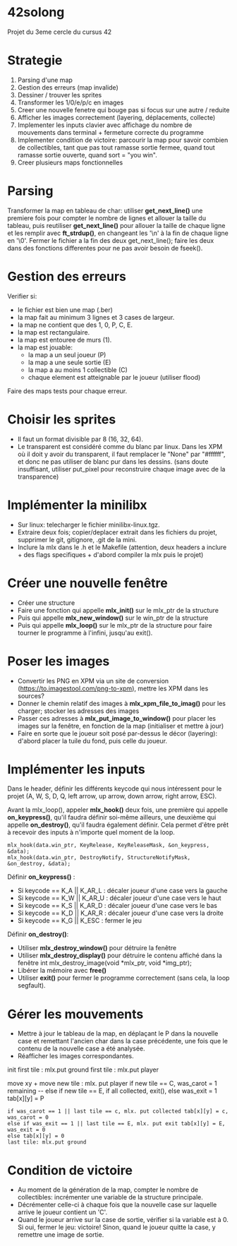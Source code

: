 # 42solong
Projet du 3eme cercle du cursus 42

# Strategie
1. Parsing d'une map
2. Gestion des erreurs (map invalide)
3. Dessiner / trouver les sprites
4. Transformer les 1/0/e/p/c en images
5. Creer une nouvelle fenetre qui bouge pas si focus sur une autre / reduite
6. Afficher les images correctement (layering, déplacements, collecte)
7. Implementer les inputs clavier avec affichage du nombre de mouvements dans terminal + fermeture correcte du programme
8. Implementer condition de victoire: parcourir la map pour savoir combien de collectibles, tant que pas tout ramasse sortie fermee, quand tout ramasse sortie ouverte, quand sort = "you win".
9. Creer plusieurs maps fonctionnelles

# Parsing
Transformer la map en tableau de char: utiliser **get_next_line()** une premiere fois pour compter le nombre de lignes et allouer la taille du tableau, puis reutiliser **get_next_line()** pour allouer la taille de chaque ligne et les remplir avec **ft_strdup()**, en changeant les '\n' à la fin de chaque ligne en '\0'. Fermer le fichier a la fin des deux get_next_line(); faire les deux dans des fonctions differentes pour ne pas avoir besoin de fseek().

# Gestion des erreurs
Verifier si:
- le fichier est bien une map (.ber)
- la map fait au minimum 3 lignes et 3 cases de largeur.
- la map ne contient que des 1, 0, P, C, E.
- la map est rectangulaire.
- la map est entouree de murs (1).
- la map est jouable:
  - la map a un seul joueur (P)
  - la map a une seule sortie (E)
  - la map a au moins 1 collectible (C)
  - chaque element est atteignable par le joueur (utiliser flood)

Faire des maps tests pour chaque erreur.

# Choisir les sprites
- Il faut un format divisible par 8 (16, 32, 64). 
- Le transparent est considéré comme du blanc par linux. Dans les XPM où il doit y avoir du transparent, il faut remplacer le "None" par "#ffffff", et donc ne pas utiliser de blanc pur dans les dessins. (sans doute insuffisant, utiliser put_pixel pour reconstruire chaque image avec de la transparence)

# Implémenter la minilibx
- Sur linux: telecharger le fichier minilibx-linux.tgz.
- Extraire deux fois; copier/deplacer extrait dans les fichiers du projet, supprimer le git, gitignore, .git de la mini.
- Inclure la mlx dans le .h et le Makefile (attention, deux headers a inclure + des flags specifiques + d'abord compiler la mlx puis le projet)

# Créer une nouvelle fenêtre
- Créer une structure
- Faire une fonction qui appelle **mlx_init()** sur le mlx_ptr de la structure
- Puis qui appelle **mlx_new_window()** sur le win_ptr de la structure
- Puis qui appelle **mlx_loop()** sur le mlx_ptr de la structure pour faire tourner le programme à l'infini, jusqu'au exit().

# Poser les images
- Convertir les PNG en XPM via un site de conversion (https://to.imagestool.com/png-to-xpm), mettre les XPM dans les sources?
- Donner le chemin relatif des images à **mlx_xpm_file_to_imag()** pour les charger; stocker les adresses des images
- Passer ces adresses à **mlx_put_image_to_window()** pour placer les images sur la fenêtre, en fonction de la map (initialiser et mettre à jour)
- Faire en sorte que le joueur soit posé par-dessus le décor (layering): d'abord placer la tuile du fond, puis celle du joueur.

# Implémenter les inputs
Dans le header, définir les différents keycode qui nous intéressent pour le projet (A, W, S, D, Q, left arrow, up arrow, down arrow, right arrow, ESC).

Avant la mlx_loop(), appeler **mlx_hook()** deux fois, une première qui appelle **on_keypress()**, qu'il faudra définir soi-même ailleurs, une deuxième qui appelle **on_destroy()**, qu'il faudra également définir. Cela permet d'être prêt à recevoir des inputs à n'importe quel moment de la loop.

```
mlx_hook(data.win_ptr, KeyRelease, KeyReleaseMask, &on_keypress, &data);
mlx_hook(data.win_ptr, DestroyNotify, StructureNotifyMask, &on_destroy, &data);
```

Définir **on_keypress()** : 
- Si keycode == K_A || K_AR_L : décaler joueur d'une case vers la gauche
- Si keycode == K_W || K_AR_U : décaler joueur d'une case vers le haut
- Si keycode == K_S || K_AR_D : décaler joueur d'une case vers le bas
- Si keycode == K_D || K_AR_R : décaler joueur d'une case vers la droite
- Si keycode == K_G || K_ESC : fermer le jeu

Définir **on_destroy()**:
- Utiliser **mlx_destroy_window()** pour détruire la fenêtre
- Utiliser **mlx_destroy_display()** pour détruire le contenu affiché dans la fenêtre
  int	mlx_destroy_image(void *mlx_ptr, void *img_ptr);
- Libérer la mémoire avec **free()**
- Utiliser **exit()** pour fermer le programme correctement (sans cela, la loop segfault).

# Gérer les mouvements
- Mettre à jour le tableau de la map, en déplaçant le P dans la nouvelle case et remettant l'ancien char dans la case précédente, une fois que le contenu de la nouvelle case a été analysée.
- Réafficher les images correspondantes.

init
    first tile : mlx.put ground
    first tile : mlx.put player

move
    xy + move
    new tile : mlx. put player
    if new tile == C, was_carot = 1 remaining --
    else if new tile == E, if all collected, exit(), else was_exit = 1
    tab[x][y] = P

    if was_carot == 1 || last tile == c, mlx. put collected tab[x][y] = c, was_carot = 0
    else if was_exit == 1 || last tile == E, mlx. put exit tab[x][y] = E, was_exit = 0
    else tab[x][y] = 0
    last tile: mlx.put ground
  
# Condition de victoire
- Au moment de la génération de la map, compter le nombre de collectibles: incrémenter une variable de la structure principale.
- Décrémenter celle-ci à chaque fois que la nouvelle case sur laquelle arrive le joueur contient un 'C'.
- Quand le joueur arrive sur la case de sortie, vérifier si la variable est à 0. Si oui, fermer le jeu: victoire! Sinon, quand le joueur quitte la case, y remettre une image de sortie.